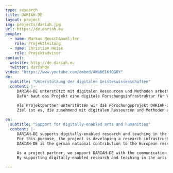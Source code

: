 ```yaml
---
type: research
title: DARIAH-DE
layout: project
img: projects/dariah.jpg
url: https://de.dariah.eu
people:
  - name: Markus Neusch&auml;fer
    role: Projektleitung
  - name: Christian Heise
    role: Projektadvisor
contact:
  website: http://de.dariah.eu
  twitter: dariahde
video: "https://www.youtube.com/embed/AWa661KfQG0Y"
de:
  subtitle: "Unterstützung der digitalen Geisteswissenschaften"
  content: |-
     DARIAH-DE unterstützt mit digitalen Ressourcen und Methoden arbeitende Geistes- und KulturwissenschaftlerInnen in Forschung und Lehre. 
     Dafür baut das Projekt eine digitale Forschungsinfrastruktur für Werkzeuge und Forschungsdaten auf und entwickelt Materialien für Lehre und Weiterbildung im Bereich der Digital Humanities (DH).
     
     Als Projektpartner unterstützen wir das Forschungsprojekt DARIAH-DE bei der Kommunikation und Dissemination rund um Ausrichtung, Inhalte und Ergebnisse der digitalen Geisteswissenschaften (Digital Humanities). 
     Ziel ist es, die zunehmend mit digitalen Ressourcen und Methoden arbeitenden Geistes- und Kulturwissenschaftler in Forschung und Lehre zu betreuen und so die Nutzung von digitalen Inhalten, Ressourcen, Werkzeugen und offenen Forschungsinfrastrukturen zu fördern.

en:
  subtitle: "Support for digitally-enabled arts and humanities"
  content: |-
     DARIAH-DE supports digitally-enabled research and teaching in the arts and humanities. 
     For this purpose, the project is developing a research infrastructure in support of service and research data as well as materials for research and teaching in the Digital Humanities. 
     DARIAH-DE is the german national contribution to the European research infrastructure "DARIAH-EU - Digital Research Infrastructure for the Arts and Humanities" within the framework of ESFRI.
     
     As a project partner, we support DARIAH-DE with the communication and dissemination of the allignment, content, and results of the digital humanities. 
     By supporting digitally-enabled research and teaching in the arts and humanities, we hope to further the progression of the field and thereby the use of digital content, ressources, tools, and open research infrastructures. 

---
```




